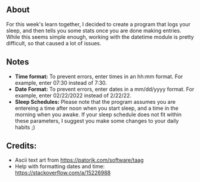 ## About
For this week's learn together, I decided to create a program that logs your sleep, and then tells you some stats once you are done making entries. While this seems simple enough, working with the datetime module is pretty difficult, so that caused a lot of issues.

## Notes
- **Time format:** To prevent errors, enter times in an hh:mm format. For example, enter 07:30 instead of 7:30.
- **Date Format:** To prevent errors, enter dates in a mm/dd/yyyy format. For example, enter 02/22/2022 instead of 2/22/22.
- **Sleep Schedules:** Please note that the program assumes you are entereing a time after noon when you start sleep, and a time in the morning when you awake. If your sleep schedule does not fit within these parameters, I suggest you make some changes to your daily habits ;)

## Credits:
- Ascii text art from https://patorjk.com/software/taag
- Help with formatting dates and time: https://stackoverflow.com/a/15226988